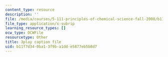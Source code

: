 ```yaml
---
content_type: resource
description: ''
file: /media/courses/5-111-principles-of-chemical-science-fall-2008/b11f7d340ba13f9ba1dde5877eb5b8d7_pZEjVRqe-N4.srt
file_type: application/x-subrip
learning_resource_types: []
ocw_type: OCWFile
resourcetype: Other
title: 3play caption file
uid: b11f7d34-0ba1-3f9b-a1dd-e5877eb5b8d7
---
```

